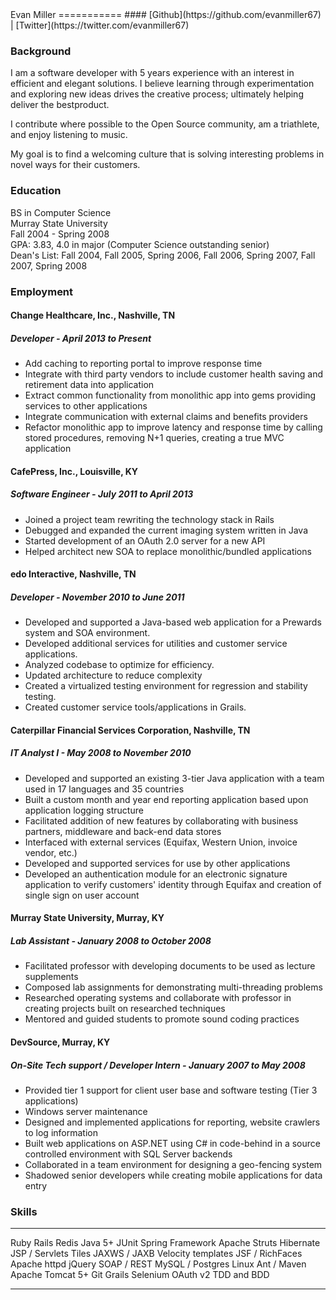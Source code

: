 <div id="content">
Evan Miller
===========
#### [Github](https://github.com/evanmiller67) | [Twitter](https://twitter.com/evanmiller67)

### Background

I am a software developer with 5 years experience with an interest in efficient and elegant solutions. I believe learning through experimentation and exploring new ideas drives the creative process; ultimately helping deliver the bestproduct.

I contribute where possible to the Open Source community, am a triathlete, and enjoy listening to music.

My goal is to find a welcoming culture that is solving interesting problems in novel ways for their customers.


### Education  

BS in Computer Science  
Murray State University  
Fall 2004 - Spring 2008  
GPA: 3.83, 4.0 in major (Computer Science outstanding senior)  
Dean's List: Fall 2004, Fall 2005, Spring 2006, Fall 2006, Spring 2007, Fall 2007, Spring 2008  


### Employment

#### Change Healthcare, Inc., Nashville, TN
##### Developer - April 2013 to Present

- Add caching to reporting portal to improve response time
- Integrate with third party vendors to include customer health saving and retirement data into application
- Extract common functionality from monolithic app into gems providing services to other applications
- Integrate communication with external claims and benefits providers
- Refactor monolithic app to improve latency and response time by calling stored procedures, removing N+1 queries, creating a true MVC application


#### CafePress, Inc., Louisville, KY
##### Software Engineer - July 2011 to April 2013

- Joined a project team rewriting the technology stack in Rails
- Debugged and expanded the current imaging system written in Java
- Started development of an OAuth 2.0 server for a new API
- Helped architect new SOA to replace monolithic/bundled applications


#### edo Interactive, Nashville, TN
##### Developer - November 2010 to June 2011  

- Developed and supported a Java-based web application for a Prewards system and SOA environment.
- Developed additional services for utilities and customer service applications.
- Analyzed codebase to optimize for efficiency.
- Updated architecture to reduce complexity
- Created a virtualized testing environment for regression and stability testing.
- Created customer service tools/applications in Grails.


#### Caterpillar Financial Services Corporation, Nashville, TN
##### IT Analyst I - May 2008 to November 2010

- Developed and supported an existing 3-tier Java application with a team used in 17 languages and 35 countries
- Built a custom month and year end reporting application based upon application logging structure
- Facilitated addition of new features by collaborating with business partners, middleware and back-end data stores
- Interfaced with external services (Equifax, Western Union, invoice vendor, etc.)
- Developed and supported services for use by other applications
- Developed an authentication module for an electronic signature application to verify customers' identity through Equifax and creation of single sign on user account


#### Murray State University, Murray, KY
##### Lab Assistant - January 2008 to October 2008

- Facilitated professor with developing documents to be used as lecture supplements
- Composed lab assignments for demonstrating multi-threading problems
- Researched operating systems and collaborate with professor in creating projects built on researched techniques
- Mentored and guided students to promote sound coding practices


#### DevSource, Murray, KY
##### On-Site Tech support / Developer Intern - January 2007 to May 2008

- Provided tier 1 support for client user base and software testing (Tier 3 applications)
- Windows server maintenance
- Designed and implemented applications for reporting, website crawlers to log information
- Built web applications on ASP.NET using C# in code-behind in a source controlled environment with SQL Server backends
- Collaborated in a team environment for designing a geo-fencing system
- Shadowed senior developers while creating mobile applications for data entry

### Skills  

------            ------------------
Ruby              Rails
Redis             Java 5+
JUnit             Spring Framework
Apache Struts     Hibernate
JSP / Servlets    Tiles
JAXWS / JAXB      Velocity templates
JSF / RichFaces   Apache httpd
jQuery            SOAP / REST
MySQL / Postgres  Linux
Ant / Maven       Apache Tomcat 5+
Git               Grails
Selenium          OAuth v2
TDD and BDD
-------------     ------------------
</div>
